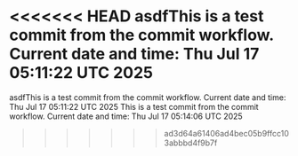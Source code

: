 <<<<<<< HEAD
asdfThis is a test commit from the commit workflow.
Current date and time: Thu Jul 17 05:11:22 UTC 2025
=======
asdfThis is a test commit from the commit workflow.
Current date and time: Thu Jul 17 05:11:22 UTC 2025
This is a test commit from the commit workflow.
Current date and time: Thu Jul 17 05:14:06 UTC 2025
>>>>>>> ad3d64a61406ad4bec05b9ffcc103abbbd4f9b7f
